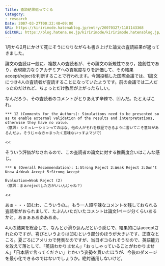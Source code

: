 ```yaml
---
Title: 査読結果返ってくる
Category:
- research
Date: 2007-03-27T00:22:48+09:00
URL: https://kiririmode.hatenablog.jp/entry/20070327/1181143368
EditURL: https://blog.hatena.ne.jp/kiririmode/kiririmode.hatenablog.jp/atom/entry/8454420450078217472
---
```




1月から2月にかけて死にそうになりながらも書き上げた論文の査読結果が返ってきました。


論文の査読は一般に、複数人の査読者が、その論文の新規性であり，独創性であり，表現能力なりアカデミアへの貢献度なりを評価して、その結果 accept/rejectを判断することで行われます。今回投稿した国際会議では、1論文につき4人の査読者が査読することになっていたようです。前の会議では二人だったのだけれど、ちょっとだけ敷居が上がったらしい。


なんだろう、その査読者のコメントがとりあえず辛辣で、凹んだ。たとえばこれ。
>>
    *** 12 (Comments for the Authors): Simulations need to be presented so
    as to enable external validation of the results and interpretations,
    otherwise they have no value.
    （意訳: シミュレーションってのはな、他の人がそれを検証できるように書いてこそ意味があるんだよ。そうじゃなきゃまったく意味ないっすよマジで）
<<

そういう評価がなされるので、この査読者の論文に対する推薦度合いはこんな感じ。

>>
    *** 6 (Overall Recommendation): 1:Strong Reject 2:Weak Reject 3:Don't
    Know 4:Weak Accept 5:Strong Accept

    Evaluation=Weak Reject (2)
    （意訳：まぁrejectした方がいいんじゃね？）
<<

あぁ・・・凹むわ、こういうの。。もう一人超辛辣なコメントを残しておられる査読者がおられまして、たぶんいただいたコメントは論文1ページ分くらいあるかと。あぁぁぁあああああ。


4人の結果を総合して、なんとか滑り込んだという感じで、結果的にはacceptされたのですが、喜びというよりは凹むという部分のほうが大きいです、正直なところ。夏ごろにアメリカで発表なのですが、当日ボコられそうなので、英語能力を敢えて落として、「英語わかりません」「おっしゃっていることがわかりません」「日本語で言ってください」とかいう姿勢を貫いたほうが、今後のダメージを最小化できるのではないでしょうか。絶対通用しないけど。 
